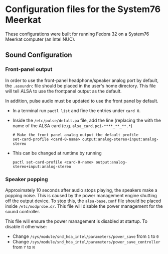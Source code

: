 
# Configuration files for the System76 Meerkat

These configurations were built for running Fedora 32 on a System76 Meerkat computer (an Intel NUC).

## Sound Configuration

### Front-panel output

In order to use the front-panel headphone/speaker analog port by default, the `.asoundrc` file should be placed in the user's home directory.
This file will tell ALSA to use the frontpanel output as the default.

In addition, pulse audio must be updated to use the front panel by default.

* In a terminal run `pactl list` and fine the entries under `card 0`.
* Inside the `/etc/pulse/defalt.pa` file, add the line (replacing the <card-0-name> with the name of the ALSA card (e.g. `alsa_card.pci-****_**_**.*`)

    ```
    # Make the front panel analog output the default profile
    set-card-profile <card-0-name> output:analog-stereo+input:analog-stereo
    ```

* This can be changed at runtime by running

    ```
    pactl set-card-profile <card-0-name> output:analog-stereo+input:analog-stereo
    ```


### Speaker popping

Approximately 10 seconds after audio stops playing, the speakers make a popping noise.
This is caused by the power management engine shutting off the output device.
To stop this, the `alsa-base.conf` file should be placed inside `/etc/modprobe.d/`.
This file will disable the power management for the sound controller.

This file will ensure the power management is disabled at startup.
To disable it otherwise:

* Change `/sys/module/snd_hda_intel/parameters/power_save` from `1` to `0`
* Change `/sys/module/snd_hda_intel/parameters/power_save_controller` from `Y` to `N`
